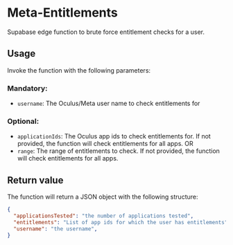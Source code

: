 # Meta-Entitlements

Supabase edge function to brute force entitlement checks for a user.

## Usage

Invoke the function with the following parameters:

### Mandatory:
- `username`: The Oculus/Meta user name to check entitlements for
### Optional:
- `applicationIds`: The Oculus app ids to check entitlements for. If not provided, the function will check entitlements for all apps.
OR
- `range`: The range of entitlements to check. If not provided, the function will check entitlements for all apps.

## Return value

The function will return a JSON object with the following structure:

```json
{
  "applicationsTested": "the number of applications tested",
  "entitlements": "List of app ids for which the user has entitlements",
  "username": "the username",
}
```
